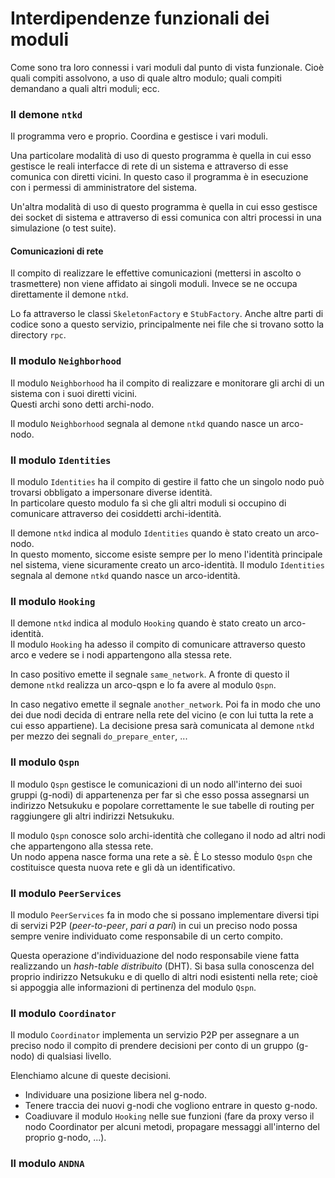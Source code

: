 # Interdipendenze funzionali dei moduli

Come sono tra loro connessi i vari moduli dal punto di vista funzionale. Cioè
quali compiti assolvono, a uso di quale altro modulo; quali compiti demandano
a quali altri moduli; ecc.

### Il demone `ntkd`

Il programma vero e proprio. Coordina e gestisce i vari moduli.

Una particolare modalità di uso di questo programma è quella in cui esso gestisce le
reali interfacce di rete di un sistema e attraverso di esse comunica con diretti
vicini. In questo caso il programma è in esecuzione con i permessi di amministratore
del sistema.

Un'altra modalità di uso di questo programma è quella in cui esso gestisce dei socket
di sistema e attraverso di essi comunica con altri processi in una simulazione (o
test suite).

#### Comunicazioni di rete

Il compito di realizzare le effettive comunicazioni (mettersi in ascolto o trasmettere)
non viene affidato ai singoli moduli. Invece se ne occupa direttamente il demone `ntkd`.

Lo fa attraverso le classi `SkeletonFactory` e `StubFactory`. Anche altre parti di codice
sono a questo servizio, principalmente nei file che si trovano sotto la directory `rpc`.

### Il modulo `Neighborhood`

Il modulo `Neighborhood` ha il compito di realizzare e monitorare gli archi di un sistema con
i suoi diretti vicini.  
Questi archi sono detti archi-nodo.

Il modulo `Neighborhood` segnala al demone `ntkd` quando nasce un arco-nodo.

### Il modulo `Identities`

Il modulo `Identities` ha il compito di gestire il fatto che un singolo nodo può trovarsi
obbligato a impersonare diverse identità.  
In particolare questo modulo fa sì che gli altri moduli si occupino di comunicare attraverso
dei cosiddetti archi-identità.

Il demone `ntkd` indica al modulo `Identities` quando è stato creato un arco-nodo.  
In questo momento, siccome esiste sempre per lo meno l'identità principale nel sistema,
viene sicuramente creato un arco-identità. Il modulo `Identities` segnala al demone `ntkd`
quando nasce un arco-identità.

### Il modulo `Hooking`

Il demone `ntkd` indica al modulo `Hooking` quando è stato creato un arco-identità.  
Il modulo `Hooking` ha adesso il compito di comunicare attraverso questo arco e vedere
se i nodi appartengono alla stessa rete.

In caso positivo emette il segnale `same_network`. A fronte di questo il demone `ntkd`
realizza un arco-qspn e lo fa avere al modulo `Qspn`.

In caso negativo emette il segnale `another_network`. Poi fa in modo che uno dei
due nodi decida di entrare nella rete del vicino (e con lui tutta la rete a cui
esso appartiene). La decisione presa sarà comunicata al demone `ntkd` per mezzo dei
segnali `do_prepare_enter`, ...

### Il modulo `Qspn`

Il modulo `Qspn` gestisce le comunicazioni di un nodo all'interno dei suoi gruppi (g-nodi) di
appartenenza per far sì che esso possa assegnarsi un indirizzo Netsukuku e
popolare correttamente le sue tabelle di routing per raggiungere gli altri indirizzi Netsukuku.

Il modulo `Qspn` conosce solo archi-identità che collegano il nodo ad altri nodi che
appartengono alla stessa rete.  
Un nodo appena nasce forma una rete a sè. È Lo stesso modulo `Qspn` che costituisce
questa nuova rete e gli dà un identificativo.

### Il modulo `PeerServices`

Il modulo `PeerServices` fa in modo che si possano implementare diversi tipi di servizi P2P
(*peer-to-peer*, *pari a pari*) in cui un preciso nodo possa sempre venire individuato come
responsabile di un certo compito.

Questa operazione d'individuazione del nodo responsabile viene fatta realizzando
un *hash-table distribuito* (DHT). Si basa sulla conoscenza del proprio indirizzo Netsukuku
e di quello di altri nodi esistenti nella rete; cioè si appoggia alle informazioni di
pertinenza del modulo `Qspn`.

### Il modulo `Coordinator`

Il modulo `Coordinator` implementa un servizio P2P per assegnare a un preciso nodo il compito
di prendere decisioni per conto di un gruppo (g-nodo) di qualsiasi livello.

Elenchiamo alcune di queste decisioni.

*   Individuare una posizione libera nel g-nodo.
*   Tenere traccia dei nuovi g-nodi che vogliono entrare in questo g-nodo.
*   Coadiuvare il modulo `Hooking` nelle sue funzioni (fare da proxy verso
    il nodo Coordinator per alcuni metodi, propagare messaggi all'interno del
    proprio g-nodo, ...).

### Il modulo `ANDNA`
